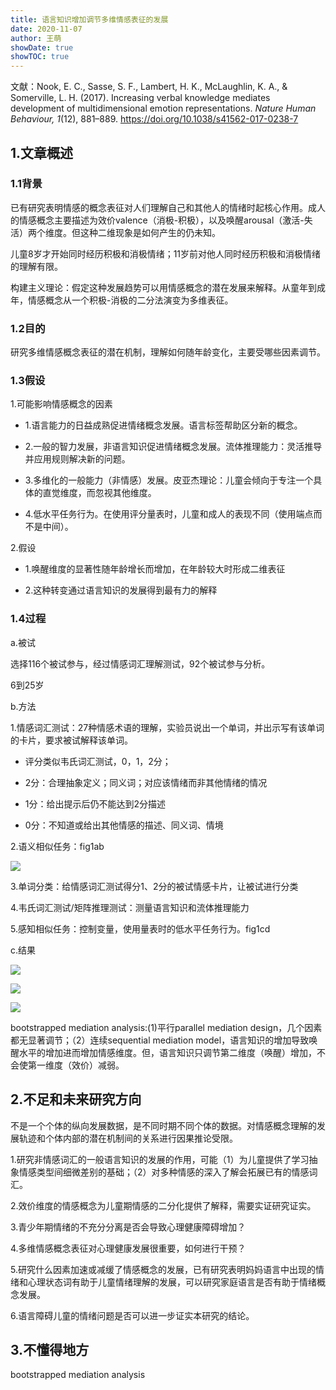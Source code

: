 ```yaml
---
title: 语言知识增加调节多维情感表征的发展
date: 2020-11-07
author: 王萌
showDate: true
showTOC: true
---
```


文献：Nook, E. C., Sasse, S. F., Lambert, H. K., McLaughlin, K. A., & Somerville, L. H. (2017). Increasing verbal knowledge mediates development of multidimensional emotion representations. *Nature Human Behaviour, 1*(12), 881–889. https://doi.org/10.1038/s41562-017-0238-7


## 1.文章概述

### 1.1背景

已有研究表明情感的概念表征对人们理解自己和其他人的情绪时起核心作用。成人的情感概念主要描述为效价valence（消极-积极），以及唤醒arousal（激活-失活）两个维度。但这种二维现象是如何产生的仍未知。

儿童8岁才开始同时经历积极和消极情绪；11岁前对他人同时经历积极和消极情绪的理解有限。

构建主义理论：假定这种发展趋势可以用情感概念的潜在发展来解释。从童年到成年，情感概念从一个积极-消极的二分法演变为多维表征。


### 1.2目的

研究多维情感概念表征的潜在机制，理解如何随年龄变化，主要受哪些因素调节。

### 1.3假设

1.可能影响情感概念的因素

+ 1.语言能力的日益成熟促进情绪概念发展。语言标签帮助区分新的概念。

+ 2.一般的智力发展，非语言知识促进情绪概念发展。流体推理能力：灵活推导并应用规则解决新的问题。

+ 3.多维化的一般能力（非情感）发展。皮亚杰理论：儿童会倾向于专注一个具体的直觉维度，而忽视其他维度。

+ 4.低水平任务行为。在使用评分量表时，儿童和成人的表现不同（使用端点而不是中间）。

2.假设

+ 1.唤醒维度的显著性随年龄增长而增加，在年龄较大时形成二维表征

+ 2.这种转变通过语言知识的发展得到最有力的解释

### 1.4过程

a.被试

选择116个被试参与，经过情感词汇理解测试，92个被试参与分析。

6到25岁

b.方法

1.情感词汇测试：27种情感术语的理解，实验员说出一个单词，并出示写有该单词的卡片，要求被试解释该单词。

+ 评分类似韦氏词汇测试，0，1，2分；

+ 2分：合理抽象定义；同义词；对应该情绪而非其他情绪的情况

+ 1分：给出提示后仍不能达到2分描述

+ 0分：不知道或给出其他情感的描述、同义词、情境

2.语义相似任务：fig1ab

![](https://likanzhan.github.io/ReadThinkWrite/Supporting_Information/2020-11-07-WM2-fig1.png)

3.单词分类：给情感词汇测试得分1、2分的被试情感卡片，让被试进行分类

4.韦氏词汇测试/矩阵推理测试：测量语言知识和流体推理能力

5.感知相似任务：控制变量，使用量表时的低水平任务行为。fig1cd


c.结果

![](https://likanzhan.github.io/ReadThinkWrite/Supporting_Information/2020-11-07-WM2-fig2.png)

![](https://likanzhan.github.io/ReadThinkWrite/Supporting_Information/2020-11-07-WM2-fig3.png)

![](https://likanzhan.github.io/ReadThinkWrite/Supporting_Information/2020-11-07-WM2-fig4.png)

bootstrapped mediation analysis:(1)平行parallel mediation design，几个因素都无显著调节；（2）连续sequential mediation model，语言知识的增加导致唤醒水平的增加进而增加情感维度。但，语言知识只调节第二维度（唤醒）增加，不会使第一维度（效价）减弱。

## 2.不足和未来研究方向

不是一个个体的纵向发展数据，是不同时期不同个体的数据。对情感概念理解的发展轨迹和个体内部的潜在机制间的关系进行因果推论受限。

1.研究非情感词汇的一般语言知识的发展的作用，可能（1）为儿童提供了学习抽象情感类型间细微差别的基础；（2）对多种情感的深入了解会拓展已有的情感词汇。

2.效价维度的情感概念为儿童期情感的二分化提供了解释，需要实证研究证实。

3.青少年期情绪的不充分分离是否会导致心理健康障碍增加？

4.多维情感概念表征对心理健康发展很重要，如何进行干预？

5.研究什么因素加速或减缓了情感概念的发展，已有研究表明妈妈语言中出现的情绪和心理状态词有助于儿童情绪理解的发展，可以研究家庭语言是否有助于情绪概念发展。

6.语言障碍儿童的情绪问题是否可以进一步证实本研究的结论。

## 3.不懂得地方

bootstrapped mediation analysis
